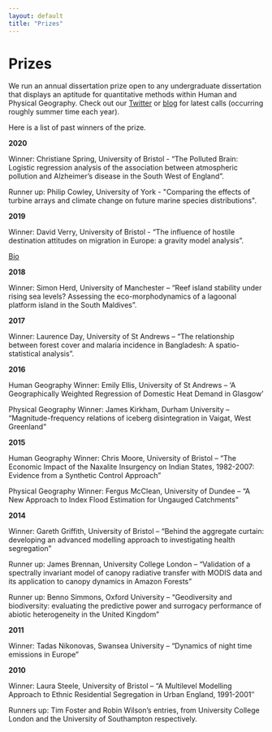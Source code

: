 ```yaml
---
layout: default
title: "Prizes"
---
```


# Prizes

We run an annual dissertation prize open to any undergraduate dissertation that displays an aptitude for quantitative methods within Human and Physical Geography. Check out our [Twitter](https://twitter.com/qmrg_rgs_ibg) or [blog](https://qmrg.github.io/blog) for latest calls (occurring roughly summer time each year).

Here is a list of past winners of the prize.

**2020**

Winner: Christiane Spring, University of Bristol - “The Polluted Brain: Logistic regression analysis of the association between atmospheric pollution and Alzheimer’s disease in the South West of England”.

Runner up: Philip Cowley, University of York - "Comparing the effects of turbine arrays and climate change on future marine species distributions".

**2019**

Winner: David Verry, University of Bristol - “The influence of hostile destination attitudes on migration in Europe: a gravity model analysis”.

[Bio](https://qmrg.github.io/blog/2020/11/03/Verry_bio)

**2018**

Winner: Simon Herd, University of Manchester – “Reef island stability under rising sea levels? Assessing the eco-morphodynamics of a lagoonal platform island in the South Maldives”.

**2017**

Winner: Laurence Day, University of St Andrews – “The relationship between forest cover and malaria incidence in Bangladesh: A spatio-statistical analysis”.

**2016**

Human Geography Winner: Emily Ellis, University of St Andrews – ‘A Geographically Weighted Regression of Domestic Heat Demand in Glasgow’

Physical Geography Winner: James Kirkham, Durham University – “Magnitude-frequency relations of iceberg disintegration in Vaigat, West Greenland”

**2015**

Human Geography Winner: Chris Moore, University of Bristol – “The Economic Impact of the Naxalite Insurgency on Indian States, 1982-2007: Evidence from a Synthetic Control Approach”

Physical Geography Winner: Fergus McClean, University of Dundee – “A New Approach to Index Flood Estimation for Ungauged Catchments”

**2014**

Winner: Gareth Griffith, University of Bristol – “Behind the aggregate curtain: developing an advanced modelling approach to investigating health segregation”

Runner up: James Brennan, University College London – “Validation of a spectrally invariant model of canopy radiative transfer with MODIS data and its application to canopy dynamics in Amazon Forests”

Runner up: Benno Simmons, Oxford University – “Geodiversity and biodiversity: evaluating the predictive power and surrogacy performance of abiotic heterogeneity in the United Kingdom”

**2011**

Winner: Tadas Nikonovas, Swansea University – “Dynamics of night time emissions in Europe”

**2010**

Winner: Laura Steele, University of Bristol – “A Multilevel Modelling Approach to Ethnic Residential Segregation in Urban England, 1991-2001″

Runners up: Tim Foster and Robin Wilson’s entries, from University College London and the University of Southampton respectively.
